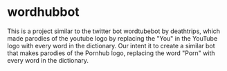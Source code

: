 # wordhubbot
This is a project similar to the twitter bot wordtubebot by deathtrips, which made parodies of the youtube logo by replacing the "You" in the YouTube logo with every word in the dictionary. Our intent it to create a similar bot that makes parodies of the Pornhub logo, replacing the word "Porn" with every word in the dictionary.
